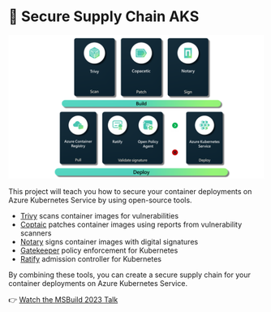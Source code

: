 # 🔑 Secure Supply Chain AKS


![Secure Supply Chain on AKS Overview](imgs/secure-supply-chain-on-aks-overview.png)

This project will teach you how to secure your container deployments on Azure Kubernetes Service by using open-source tools.

- [Trivy](https://github.com/aquasecurity/trivy) scans container images for vulnerabilities
- [Coptaic](https://github.com/project-copacetic/copacetic) patches container images using reports from vulnerability scanners
- [Notary](https://github.com/notaryproject/notary) signs container images with digital signatures
- [Gatekeeper](https://github.com/open-policy-agent/gatekeeper-library) policy enforcement for Kubernetes
- [Ratify](https://github.com/deislabs/ratify) admission controller for Kubernetes

By combining these tools, you can create a secure supply chain for your container deployments on Azure Kubernetes Service.

👉 [Watch the MSBuild 2023 Talk](https://www.youtube.com/watch?v=Mep9QWc3ByE&t=1s) 
